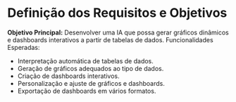 # Definição dos Requisitos e Objetivos
  **Objetivo Principal:** Desenvolver uma IA que possa gerar gráficos dinâmicos e dashboards interativos a partir de tabelas de dados.
Funcionalidades Esperadas:

* Interpretação automática de tabelas de dados.
* Geração de gráficos adequados ao tipo de dados.
* Criação de dashboards interativos.
* Personalização e ajuste de gráficos e dashboards.
* Exportação de dashboards em vários formatos.
